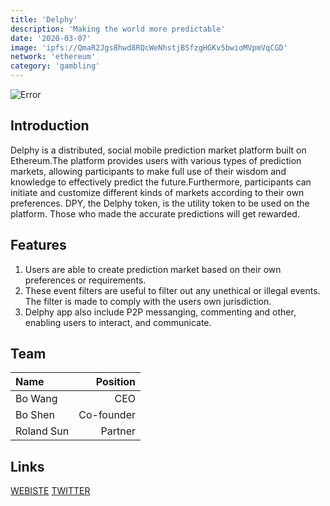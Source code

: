 ```yaml
---
title: 'Delphy'
description: 'Making the world more predictable'
date: '2020-03-07'
image: 'ipfs://QmaR2Jgs8hwd8RQcWeNhstjBSfzgHGKv5bwioMVpmVqCGD'
network: 'ethereum'
category: 'gambling'
---
```


![Error](ipfs://QmTRdbbDShbrjTWqyA1gGU71DfZsojyLdDTgCoXVGC3JrR)

## Introduction
Delphy is a distributed, social mobile prediction market platform built on Ethereum.The platform provides users with various types of prediction markets,
allowing participants to make full use of their wisdom and knowledge to effectively predict the future.Furthermore, participants can initiate and customize different kinds of markets according to their own preferences. DPY, the Delphy token, is the utility token to be used on the platform. Those who made the accurate predictions will get rewarded.

## Features
1. Users are able to create prediction market based on their own preferences or requirements.
2. These event filters are useful to filter out any unethical or illegal events. The filter is made to comply with the users own jurisdiction.
3. Delphy app also include P2P messanging, commenting and other, enabling users to interact, and communicate.


## Team

| Name  |  Position |
|:---|---:|
| Bo Wang| CEO |
| Bo Shen| Co-founder |
| Roland Sun | Partner |


## Links

[WEBISTE](https://delphy.org/)
[TWITTER](https://twitter.com/delphy_org)
